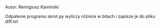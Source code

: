 Autor: Remigiusz Kamiński

Odpalenie programu skrot.py wyliczy różnice w bitach i zapisze je do pliku diff.txt
